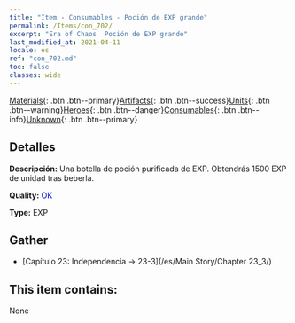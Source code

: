 ```yaml
---
title: "Item - Consumables - Poción de EXP grande"
permalink: /Items/con_702/
excerpt: "Era of Chaos  Poción de EXP grande"
last_modified_at: 2021-04-11
locale: es
ref: "con_702.md"
toc: false
classes: wide
---
```

 [Materials](/es/Items/){: .btn .btn--primary}[Artifacts](/es/Items/Artifacts/){: .btn .btn--success}[Units](/es/Items/Units/){: .btn .btn--warning}[Heroes](/es/Items/Heroes/){: .btn .btn--danger}[Consumables](/es/Items/Consumables/){: .btn .btn--info}[Unknown](/es/Items/Unknown/){: .btn .btn--primary}

## Detalles
 **Descripción:** Una botella de poción purificada de EXP. Obtendrás 1500 EXP de unidad tras beberla.

 **Quality:** <span style="color: #0000CD">OK</span>

 **Type:** EXP

## Gather

*    [Capítulo 23: Independencia -> 23-3](/es/Main Story/Chapter 23_3/) 

## This item contains:

  None

